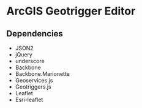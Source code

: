 # ArcGIS Geotrigger Editor

## Dependencies

* JSON2
* jQuery
* underscore
* Backbone
* Backbone.Marionette
* Geoservices.js
* Geotriggers.js
* Leaflet
* Esri-leaflet